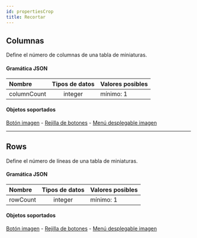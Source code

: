 ```yaml
---
id: propertiesCrop
title: Recortar
---
```



## Columnas

Define el número de columnas de una tabla de miniaturas.

#### Gramática JSON

| Nombre      | Tipos de datos | Valores posibles |
|:----------- |:--------------:| ---------------- |
| columnCount |    integer     | mínimo: 1        |

#### Objetos soportados

[Botón imagen](pictureButton_overview.md) - [Rejilla de botones](buttonGrid_overview.md) - [Menú desplegable imagen](picturePopupMenu_overview.md)

---

## Rows

Define el número de líneas de una tabla de miniaturas.

#### Gramática JSON

| Nombre   | Tipos de datos | Valores posibles |
|:-------- |:--------------:| ---------------- |
| rowCount |    integer     | mínimo: 1        |

#### Objetos soportados

[Botón imagen](pictureButton_overview.md) - [Rejilla de botones](buttonGrid_overview.md) - [Menú desplegable imagen](picturePopupMenu_overview.md)

